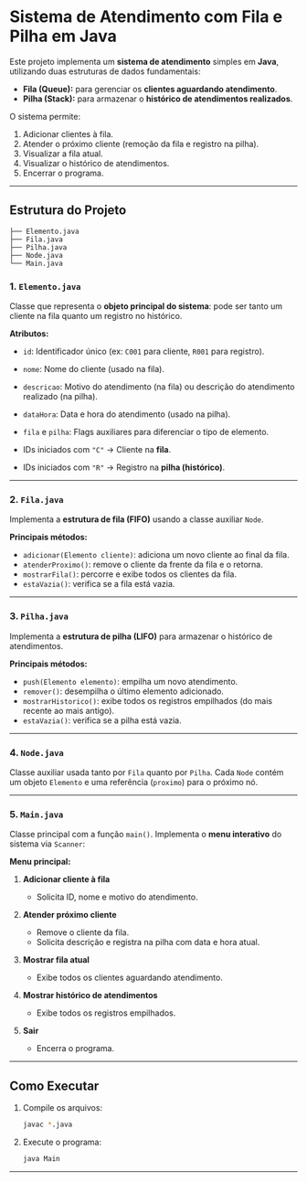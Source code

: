 # Sistema de Atendimento com Fila e Pilha em Java

Este projeto implementa um **sistema de atendimento** simples em **Java**, utilizando duas estruturas de dados fundamentais:

* **Fila (Queue):** para gerenciar os **clientes aguardando atendimento**.
* **Pilha (Stack):** para armazenar o **histórico de atendimentos realizados**.

O sistema permite:

1. Adicionar clientes à fila.
2. Atender o próximo cliente (remoção da fila e registro na pilha).
3. Visualizar a fila atual.
4. Visualizar o histórico de atendimentos.
5. Encerrar o programa.

---

## Estrutura do Projeto

```
├── Elemento.java
├── Fila.java
├── Pilha.java
├── Node.java
└── Main.java
```

### 1. `Elemento.java`

Classe que representa o **objeto principal do sistema**: pode ser tanto um cliente na fila quanto um registro no histórico.

**Atributos:**

* `id`: Identificador único (ex: `C001` para cliente, `R001` para registro).
* `nome`: Nome do cliente (usado na fila).
* `descricao`: Motivo do atendimento (na fila) ou descrição do atendimento realizado (na pilha).
* `dataHora`: Data e hora do atendimento (usado na pilha).
* `fila` e `pilha`: Flags auxiliares para diferenciar o tipo de elemento.

* IDs iniciados com `"C"` → Cliente na **fila**.
* IDs iniciados com `"R"` → Registro na **pilha (histórico)**.

---

### 2. `Fila.java`

Implementa a **estrutura de fila (FIFO)** usando a classe auxiliar `Node`.

**Principais métodos:**

* `adicionar(Elemento cliente)`: adiciona um novo cliente ao final da fila.
* `atenderProximo()`: remove o cliente da frente da fila e o retorna.
* `mostrarFila()`: percorre e exibe todos os clientes da fila.
* `estaVazia()`: verifica se a fila está vazia.

---

### 3. `Pilha.java`

Implementa a **estrutura de pilha (LIFO)** para armazenar o histórico de atendimentos.

**Principais métodos:**

* `push(Elemento elemento)`: empilha um novo atendimento.
* `remover()`: desempilha o último elemento adicionado.
* `mostrarHistorico()`: exibe todos os registros empilhados (do mais recente ao mais antigo).
* `estaVazia()`: verifica se a pilha está vazia.

---

### 4. `Node.java`

Classe auxiliar usada tanto por `Fila` quanto por `Pilha`.
Cada `Node` contém um objeto `Elemento` e uma referência (`proximo`) para o próximo nó.

---

### 5. `Main.java`

Classe principal com a função `main()`.
Implementa o **menu interativo** do sistema via `Scanner`:

**Menu principal:**

1. **Adicionar cliente à fila**

   * Solicita ID, nome e motivo do atendimento.
2. **Atender próximo cliente**

   * Remove o cliente da fila.
   * Solicita descrição e registra na pilha com data e hora atual.
3. **Mostrar fila atual**

   * Exibe todos os clientes aguardando atendimento.
4. **Mostrar histórico de atendimentos**

   * Exibe todos os registros empilhados.
5. **Sair**

   * Encerra o programa.

---

## Como Executar

1. Compile os arquivos:

   ```bash
   javac *.java
   ```
2. Execute o programa:

   ```bash
   java Main
   ```

---
